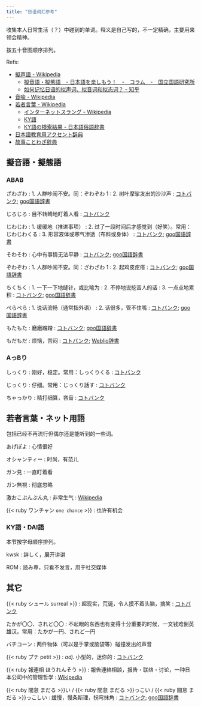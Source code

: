 ```yaml
---
title: "日语词汇参考"
---
```

收集本人日常生活（？）中碰到的单词。释义是自己写的，不一定精确，主要用来领会精神。

按五十音图顺序排列。

Refs:

- [擬声語 - Wikipedia](https://ja.wikipedia.org/wiki/%E6%93%AC%E5%A3%B0%E8%AA%9E)
    + [擬音語・擬態語　- 日本語を楽しもう！　-　コラム　-　国立国語研究所](https://www2.ninjal.ac.jp/Onomatope/column.html)
    + [如何记忆日语的拟声词、拟音词和拟态词？ - 知乎](https://www.zhihu.com/question/51014769/answer/541787912)
- [音喩 - Wikipedia](https://ja.wikipedia.org/wiki/%E9%9F%B3%E5%96%A9)
- [若者言葉 - Wikipedia](https://ja.wikipedia.org/wiki/%E8%8B%A5%E8%80%85%E8%A8%80%E8%91%89)
    + [インターネットスラング - Wikipedia](https://ja.wikipedia.org/wiki/%E3%82%A4%E3%83%B3%E3%82%BF%E3%83%BC%E3%83%8D%E3%83%83%E3%83%88%E3%82%B9%E3%83%A9%E3%83%B3%E3%82%B0)
    + [KY語](https://ja.wikipedia.org/wiki/KY%E8%AA%9E)
    + [KY語の検索結果 - 日本語俗語辞書](http://search.zokugo-dict.com/search.cgi?q=KY%B8%EC)
- [日本語教育用アクセント辞典](https://accent.u-biq.org/)
- [故事ことわざ辞典](https://kotowaza-dictionary.jp/)

<!-- [助詞 - Wikipedia](https://ja.wikipedia.org/wiki/%E5%8A%A9%E8%A9%9E) -->


## 擬音語・擬態語

### ABAB

ざわざわ
: 1\. 人群吵闹不安。同：ぞわぞわ 1
: 2\. 树叶摩挲发出的沙沙声
: [コトバンク](https://kotobank.jp/word/%E3%81%96%E3%82%8F%E3%81%96%E3%82%8F-512678); [goo国語辞書](https://dictionary.goo.ne.jp/word/%E3%81%96%E3%82%8F%E3%81%96%E3%82%8F/#jn-89956)

じろじろ
: 目不转睛地盯着人看
: [コトバンク](https://kotobank.jp/word/%E3%81%98%E3%82%8D%E3%81%98%E3%82%8D-536287)

じわじわ
: 1\. 缓缓地（推进事项）
: 2\. 过了一段时间后才感觉到（好笑）。常用：じわじわくる
: 3\. 形容液体或寒气渗透（布料或身体）
: [コトバンク](https://kotobank.jp/word/%E3%81%98%E3%82%8F%E3%81%98%E3%82%8F-536455); [goo国語辞書](https://dictionary.goo.ne.jp/word/%E3%81%98%E3%82%8F%E3%81%98%E3%82%8F/)

そわそわ
: 心中有事情无法平静
: [コトバンク](https://kotobank.jp/word/%E3%81%9D%E3%82%8F%E3%81%9D%E3%82%8F-555736); [goo国語辞書](https://dictionary.goo.ne.jp/word/%E3%81%9D%E3%82%8F%E3%81%9D%E3%82%8F/#jn-131882)

ぞわぞわ
: 1\. 人群吵闹不安。同：ざわざわ 1
: 2\. 起鸡皮疙瘩
: [コトバンク](https://kotobank.jp/word/%E3%81%9E%E3%82%8F%E3%81%9E%E3%82%8F-315611); [goo国語辞書](https://dictionary.goo.ne.jp/word/%E3%81%9E%E3%82%8F%E3%81%9E%E3%82%8F/#jn-283415)

ちくちく
: 1\. 一下一下地缝针，或比喻为
: 2\. 不停地说挖苦人的话
: 3\. 一点点地累积
: [コトバンク](https://kotobank.jp/word/%E3%81%A1%E3%81%8F%E3%81%A1%E3%81%8F-565605); [goo国語辞書](https://dictionary.goo.ne.jp/word/%E3%81%A1%E3%81%8F%E3%81%A1%E3%81%8F/)

ぺらぺら
: 1\. 说话流畅（通常指外语）
: 2\. 话很多，管不住嘴
: [コトバンク](https://kotobank.jp/word/%E3%81%BA%E3%82%89%E3%81%BA%E3%82%89-625635); [goo国語辞書](https://dictionary.goo.ne.jp/word/%E3%81%BA%E3%82%89%E3%81%BA%E3%82%89/#jn-199732)

もたもた
: 磨磨蹭蹭
: [コトバンク](https://kotobank.jp/word/%E3%82%82%E3%81%9F%E3%82%82%E3%81%9F-645647); [goo国語辞書](https://dictionary.goo.ne.jp/word/%E3%82%82%E3%81%9F%E3%82%82%E3%81%9F/#jn-219225)

もだもだ
: 烦恼，苦闷
: [コトバンク](https://kotobank.jp/word/%E3%82%82%E3%81%A0%E3%82%82%E3%81%A0-645648); [Weblio辞書](https://www.weblio.jp/content/%E3%82%82%E3%81%A0%E3%82%82%E3%81%A0)


### AっBり

しっくり
: 刚好，稳定。常用：しっくりくる
: [コトバンク](https://kotobank.jp/word/%E3%81%97%E3%81%A3%E3%81%8F%E3%82%8A-521212)

じっくり
: 仔细。常用：じっくり話す
: [コトバンク](https://kotobank.jp/word/%E3%81%98%E3%81%A3%E3%81%8F%E3%82%8A-521213)

ちゃっかり
: 精打细算，吝啬
: [コトバンク](https://kotobank.jp/word/%E3%81%A1%E3%82%83%E3%81%A3%E3%81%8B%E3%82%8A-566823)


## 若者言葉・ネット用語

包括已经不再流行但偶尔还是能听到的一些词。

あげぽよ
: 心情很好

オシャンティー
: 时尚，有范儿

ガン見
: 一直盯着看

ガン無視
: 彻底忽略

激おこぷんぷん丸
: 非常生气
: [Wikipedia](https://ja.wikipedia.org/wiki/%E6%BF%80%E3%81%8A%E3%81%93%E3%81%B7%E3%82%93%E3%81%B7%E3%82%93%E4%B8%B8)

{{< ruby ワンチャン `one chance` >}}
: 也许有机会


### KY語・DAI語

本节按字母顺序排列。

kwsk
: 詳しく，展开讲讲

ROM
: 読み専，只看不发言，用于社交媒体


## 其它

{{< ruby シュール surreal >}}
: 超现实，荒诞，令人摸不着头脑，搞笑
: [コトバンク](https://kotobank.jp/word/%E3%82%B7%E3%83%A5%E3%83%BC%E3%83%AB-527870)

たかが〇〇、されど〇〇
: 不起眼的东西也有变得十分重要的时候，一文钱难倒英雄汉。常用：たかが一円、されど一円

バチコーン
: 两件物体（可以是手掌或脑袋等）碰撞发出的声音

{{< ruby プチ petit >}}
: _adj._ 小型的，迷你的
: [コトバンク](https://kotobank.jp/word/%E3%83%97%E3%83%81-124993)

{{< ruby 報連相 ほうれんそう >}}
: 報告連絡相談，报告・联络・讨论，一种日本公司中的管理哲学
: [Wikipedia](https://ja.wikipedia.org/wiki/%E5%A0%B1%E3%83%BB%E9%80%A3%E3%83%BB%E7%9B%B8)

{{< ruby 間怠 まだる >}}い / {{< ruby 間怠 まだる >}}っこい / {{< ruby 間怠 まだる >}}っこしい
: 缓慢，慢条斯理，拐弯抹角
: [コトバンク](https://kotobank.jp/word/%E9%96%93%E6%80%A0%E3%81%93%E3%81%84-634543); [goo国語辞書](https://dictionary.goo.ne.jp/word/%E9%96%93%E6%80%A0%E3%81%A3%E3%81%93%E3%81%84/#jn-208371)
